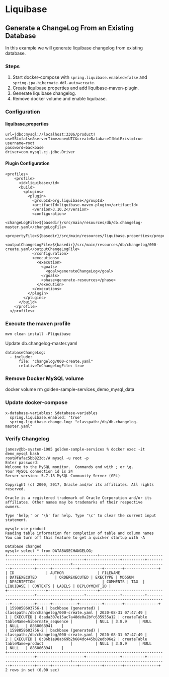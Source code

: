 # Liquibase

## Generate a ChangeLog From an Existing Database

In this example we will generate liquibase changelog from existing database.

### Steps
1. Start docker-compose with `spring.liquibase.enabled=false` and `spring.jpa.hibernate.ddl-auto=create`.
2. Create liquibase.properties and add liquibase-maven-plugin.
3. Generate liquibase changelog.
4. Remove docker volume and enable liquibase.

### Configuration

#### liquibase.properties
```
url=jdbc:mysql://localhost:3306/product?useSSL=false&serverTimezone=UTC&createDatabaseIfNotExist=true
username=root
password=backbase
driver=com.mysql.cj.jdbc.Driver
```

#### Plugin Configuration
```
<profiles>
    <profile>
      <id>liquibase</id>
      <build>
        <plugins>
          <plugin>
            <groupId>org.liquibase</groupId>
            <artifactId>liquibase-maven-plugin</artifactId>
            <version>3.10.2</version>
            <configuration>
              <changeLogFile>${basedir}/src/main/resources/db/db.changelog-master.yaml</changeLogFile>
              <propertyFile>${basedir}/src/main/resources/liquibase.properties</propertyFile>
              <outputChangeLogFile>${basedir}/src/main/resources/db/changelog/000-create.yaml</outputChangeLogFile>
            </configuration>
            <executions>
              <execution>
                <goals>
                  <goal>generateChangeLog</goal>
                </goals>
                <phase>generate-resources</phase>
              </execution>
            </executions>
          </plugin>
        </plugins>
      </build>
    </profile>
  </profiles>
```

### Execute the maven profile
    mvn clean install -Pliquibase

Update db.changelog-master.yaml
```
databaseChangeLog:
  - include:
      file: "changelog/000-create.yaml"
      relativeToChangelogFile: true
```

### Remove Docker MySQL volume
docker volume rm golden-sample-services_demo_mysql_data

### Update docker-compose
```
x-database-variables: &database-variables
  spring.liquibase.enabled: 'true'
  spring.liquibase.change-log: "classpath:/db/db.changelog-master.yaml"
```

### Verify Changelog
```
jamesv@bb-system-1085 golden-sample-services % docker exec -it demo_mysql bash
root@fafac5bb823d:/# mysql -u root -p
Enter password: 
Welcome to the MySQL monitor.  Commands end with ; or \g.
Your MySQL connection id is 24
Server version: 5.7.18 MySQL Community Server (GPL)

Copyright (c) 2000, 2017, Oracle and/or its affiliates. All rights reserved.

Oracle is a registered trademark of Oracle Corporation and/or its
affiliates. Other names may be trademarks of their respective
owners.

Type 'help;' or '\h' for help. Type '\c' to clear the current input statement.

mysql> use product
Reading table information for completion of table and column names
You can turn off this feature to get a quicker startup with -A

Database changed
mysql> select * from DATABASECHANGELOG;
+-----------------+----------------------+-----------------------------------------+---------------------+---------------+----------+------------------------------------+------------------------------------------+----------+------+-----------+----------+--------+---------------+
| ID              | AUTHOR               | FILENAME                                | DATEEXECUTED        | ORDEREXECUTED | EXECTYPE | MD5SUM                             | DESCRIPTION                              | COMMENTS | TAG  | LIQUIBASE | CONTEXTS | LABELS | DEPLOYMENT_ID |
+-----------------+----------------------+-----------------------------------------+---------------------+---------------+----------+------------------------------------+------------------------------------------+----------+------+-----------+----------+--------+---------------+
| 1598858603756-1 | backbase (generated) | classpath:/db/changelog/000-create.yaml | 2020-08-31 07:47:49 |             1 | EXECUTED | 8:ada307e15ac7a48de0a2bfc635955a12 | createTable tableName=hibernate_sequence |          | NULL | 3.8.9     | NULL     | NULL   | 8860068941    |
| 1598858603756-2 | backbase (generated) | classpath:/db/changelog/000-create.yaml | 2020-08-31 07:47:49 |             2 | EXECUTED | 8:86b1e98ab69b2b684dc445b82edb06e2 | createTable tableName=product            |          | NULL | 3.8.9     | NULL     | NULL   | 8860068941    |
+-----------------+----------------------+-----------------------------------------+---------------------+---------------+----------+------------------------------------+------------------------------------------+----------+------+-----------+----------+--------+---------------+
2 rows in set (0.00 sec)
```

